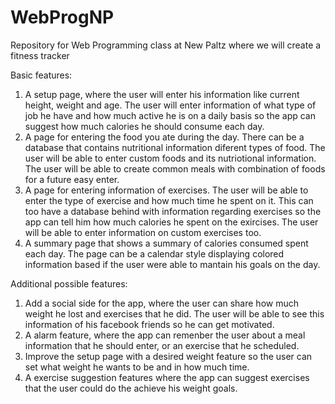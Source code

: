 WebProgNP
=========

Repository for Web Programming class at New Paltz where we will create a fitness tracker

Basic features:

1. A setup page, where the user will enter his information like current height, weight and age. The user will enter information of what type of job he have and 
how much active he is on a daily basis so the app can suggest how much calories he should consume each day.
2. A page for entering the food you ate during the day. There can be a database that contains nutritional information diferent types of food. 
The user will be able to enter custom foods and its nutriotional information. The user will be able to create common meals with combination of foods for a future easy enter.
3. A page for entering information of exercises. The user will be able to enter the type of exercise and how much time he spent on it. 
This can too have a database behind with information regarding exercises so the app can tell him how much calories he spent on the 
exircises. The user will be able to enter information on custom exercises too.
4. A summary page that shows a summary of calories consumed spent each day. The page can be a calendar style displaying colored information based if the user were able to mantain his goals on the day.

Additional possible features:

1. Add a social side for the app, where the user can share how much weight he lost and exercises that he did. The user will be able to see
this information of his facebook friends so he can get motivated.
2. A alarm feature, where the app can remenber the user about a meal information that he should enter, or an exercise that he scheduled.
3. Improve the setup page with a desired weight feature so the user can set what weight he wants to be and in how much time.
4. A exercise suggestion features where the app can suggest exercises that the user could do the achieve his weight goals.